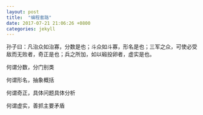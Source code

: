 ```yaml
---
layout: post
title:  "编程套路"
date: 2017-07-21 21:06:26 +0800
categories: jekyll
---
```

孙子曰：凡治众如治寡，分数是也；斗众如斗寡，形名是也；三军之众，可使必受敌而无败者，奇正是也；兵之所加，如以碫投卵者，虚实是也。

何谓分数，分门别类

何谓形名，抽象概括

何谓奇正，具体问题具体分析

何谓虚实，善抓主要矛盾
